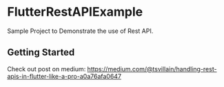 # FlutterRestAPIExample

Sample Project to Demonstrate the use of Rest API.

## Getting Started

Check out post on medium: https://medium.com/@tsvillain/handling-rest-apis-in-flutter-like-a-pro-a0a76afa0647
